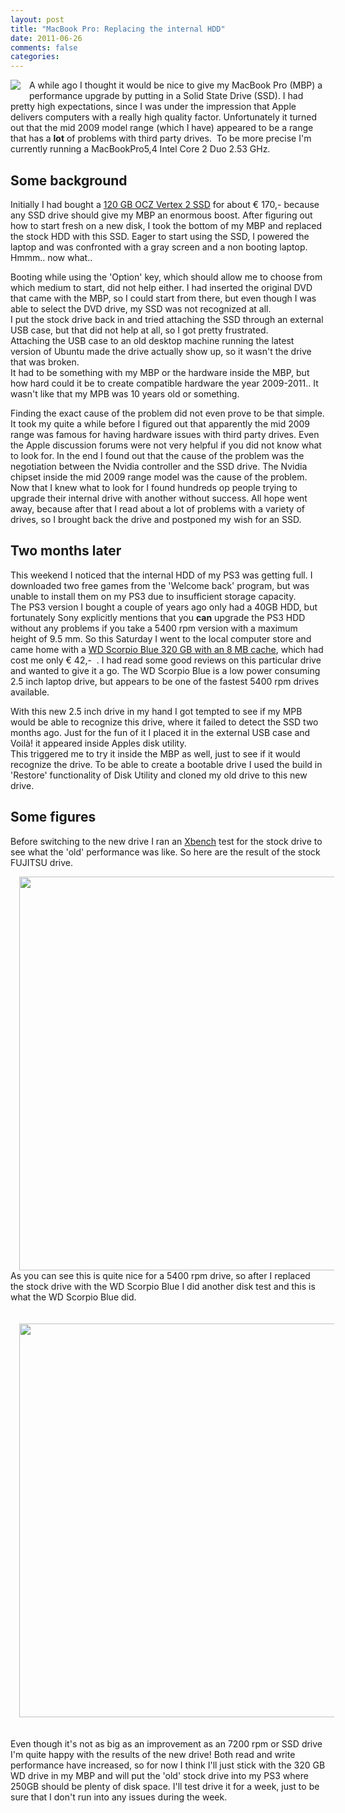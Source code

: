 ```yaml
---
layout: post
title: "MacBook Pro: Replacing the internal HDD"
date: 2011-06-26
comments: false
categories:
---
```


<a href="http://1.bp.blogspot.com/-H-R6-ZM_YEs/TgeEHfAt1uI/AAAAAAAAAc8/CYUR-j867P8/s1600/Apple-logo.jpg" imageanchor="1" style="clear: left; float: left; margin-bottom: 1em; margin-right: 1em;"><img border="0" src="http://1.bp.blogspot.com/-H-R6-ZM_YEs/TgeEHfAt1uI/AAAAAAAAAc8/CYUR-j867P8/s1600/Apple-logo.jpg" /></a>
A while ago I thought it would be nice to give my MacBook Pro (MBP) a performance upgrade by putting in a Solid State Drive (SSD). I had pretty high expectations, since I was under the impression that Apple delivers computers with a really high quality factor. Unfortunately it turned out that the mid 2009 model range (which I have) appeared to be a range that has a <b>lot</b> of problems with third party drives.&nbsp; To be more precise I'm currently running a MacBookPro5,4 Intel Core 2 Duo 2.53 GHz.

## Some background

Initially I had bought a <a href="http://www.ocztechnology.com/ocz-vertex-2-sata-ii-2-5-ssd.html%20">120 GB OCZ Vertex 2 SSD</a> for about € 170,- because any SSD drive should give my MBP an enormous boost. After figuring out how to start fresh on a new disk, I took the bottom of my MBP and replaced the stock HDD with this SSD. Eager to start using the SSD, I powered the laptop and was confronted with a gray screen and a non booting laptop. Hmmm.. now what..

Booting while using the 'Option' key, which should allow me to choose from which medium to start, did not help either. I had inserted the original DVD that came with the MBP, so I could start from there, but even though I was able to select the DVD drive, my SSD was not recognized at all.<br />I put the stock drive back in and tried attaching the SSD through an external USB case, but that did not help at all, so I got pretty frustrated.<br />Attaching the USB case to an old desktop machine running the latest version of Ubuntu made the drive actually show up, so it wasn't the drive that was broken.&nbsp; <br />It had to be something with my MBP or the hardware inside the MBP, but how hard could it be to create compatible hardware the year 2009-2011.. It wasn't like that my MPB was 10 years old or something.

Finding the exact cause of the problem did not even prove to be that simple. It took my quite a while before I figured out that apparently the mid 2009 range was famous for having hardware issues with third party drives. Even the Apple discussion forums were not very helpful if you did not know what to look for. In the end I found out that the cause of the problem was the negotiation between the Nvidia controller and the SSD drive. The Nvidia chipset inside the mid 2009 range model was the cause of the problem. Now that I knew what to look for I found hundreds op people trying to upgrade their internal drive with another without success. All hope went away, because after that I read about a lot of problems with a variety of drives, so I brought back the drive and postponed my wish for an SSD.

## Two months later

This weekend I noticed that the internal HDD of my PS3 was getting full. I downloaded two free games from the 'Welcome back' program, but was unable to install them on my PS3 due to insufficient storage capacity.<br />The PS3 version I bought a couple of years ago only had a 40GB HDD, but fortunately Sony explicitly mentions that you <b>can</b> upgrade the PS3 HDD without any problems if you take a 5400 rpm version with a maximum height of 9.5 mm. So this Saturday I went to the local computer store and came home with a <a href="http://www.wdc.com/en/products/products.aspx?id=140">WD Scorpio Blue 320 GB with an 8 MB cache</a>, which had cost me only € 42,-&nbsp; . I had read some good reviews on this particular drive and wanted to give it a go. The WD Scorpio Blue is a low power consuming 2.5 inch laptop drive, but appears to be one of the fastest 5400 rpm drives available.

With this new 2.5 inch drive in my hand I got tempted to see if my MPB would be able to recognize this drive, where it failed to detect the SSD two months ago. Just for the fun of it I placed it in the external USB case and Voilà! it appeared inside Apples disk utility.<br />This triggered me to try it inside the MBP as well, just to see if it would recognize the drive. To be able to create a bootable drive I used the build in 'Restore' functionality of Disk Utility and cloned my old drive to this new drive.

## Some figures

Before switching to the new drive I ran an <a href="http://www.xbench.com/">Xbench</a> test for the stock drive to see what the 'old' performance was like. So here are the result of the stock FUJITSU drive.

<div class="separator" style="clear: both; text-align: center;"><a href="http://1.bp.blogspot.com/-_3UT-P9i3Dg/TgeNUacQQRI/AAAAAAAAAdA/4dvEMdqWpT0/s1600/CapturFiles-201106177_2106.png" imageanchor="1" style="margin-left: 1em; margin-right: 1em;"><img border="0" height="630" src="http://1.bp.blogspot.com/-_3UT-P9i3Dg/TgeNUacQQRI/AAAAAAAAAdA/4dvEMdqWpT0/s640/CapturFiles-201106177_2106.png" width="640" /></a></div>As you can see this is quite nice for a 5400 rpm drive, so after I replaced the stock drive with the WD Scorpio Blue I did another disk test and this is what the WD Scorpio Blue did.<br /><br /><br /><div class="separator" style="clear: both; text-align: center;"><a href="http://2.bp.blogspot.com/-EA6iKtlElvQ/TgeNobhbpSI/AAAAAAAAAdE/jOa410EkV5c/s1600/CapturFiles-201106177_1206.png" imageanchor="1" style="margin-left: 1em; margin-right: 1em;"><img border="0" height="630" src="http://2.bp.blogspot.com/-EA6iKtlElvQ/TgeNobhbpSI/AAAAAAAAAdE/jOa410EkV5c/s640/CapturFiles-201106177_1206.png" width="640" /></a></div><br /><br />Even though it's not as big as an improvement as an 7200 rpm or SSD drive I'm quite happy with the results of the new drive! Both read and write performance have increased, so for now I think I'll just stick with the 320 GB WD drive in my MBP and will put the 'old' stock drive into my PS3 where 250GB should be plenty of disk space. I'll test drive it for a week, just to be sure that I don't run into any issues during the week.</div>
